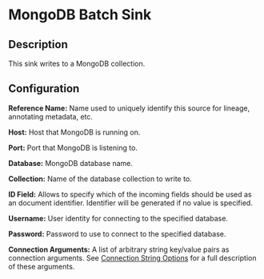 # MongoDB Batch Sink


Description
-----------
This sink writes to a MongoDB collection.


Configuration
-------------
**Reference Name:** Name used to uniquely identify this source for lineage, annotating metadata, etc.

**Host:** Host that MongoDB is running on.

**Port:** Port that MongoDB is listening to.

**Database:** MongoDB database name.

**Collection:** Name of the database collection to write to.

**ID Field:** Allows to specify which of the incoming fields should be used as an document identifier. Identifier will
be generated if no value is specified.

**Username:** User identity for connecting to the specified database.

**Password:** Password to use to connect to the specified database.

**Connection Arguments:** A list of arbitrary string key/value pairs as connection arguments. See
[Connection String Options] for a full description of these arguments.

[Connection String Options]:
https://docs.mongodb.com/manual/reference/connection-string/#connections-connection-options
